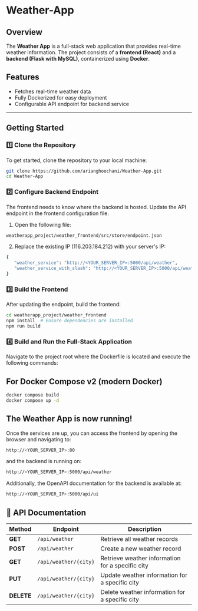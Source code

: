 # Weather-App

## Overview
The **Weather App** is a full-stack web application that provides real-time weather information. The project consists of a **frontend (React)** and a **backend (Flask with MySQL)**, containerized using **Docker**.

## Features
- Fetches real-time weather data
- Fully Dockerized for easy deployment
- Configurable API endpoint for backend service

---

## Getting Started
### 1️⃣ Clone the Repository
To get started, clone the repository to your local machine:

```sh
git clone https://github.com/arianghoochani/Weather-App.git
cd Weather-App
```

### 2️⃣ Configure Backend Endpoint

The frontend needs to know where the backend is hosted. Update the API endpoint in the frontend configuration file.

1. Open the following file:
```sh
weatherapp_project/weather_frontend/src/store/endpoint.json
```
2. Replace the existing IP (116.203.184.212) with your server's IP:

```sh
{
   "weather_service": "http://<YOUR_SERVER_IP>:5000/api/weather",
   "weather_service_with_slash": "http://<YOUR_SERVER_IP>:5000/api/weather/"
}
```

### 3️⃣ Build the Frontend

After updating the endpoint, build the frontend:

```sh
cd weatherapp_project/weather_frontend
npm install  # Ensure dependencies are installed
npm run build
```

### 4️⃣ Build and Run the Full-Stack Application

Navigate to the project root where the Dockerfile is located and execute the following commands:
## For Docker Compose v2 (modern Docker)
```sh
docker compose build
docker compose up -d
```

## The Weather App is now running!

Once the services are up, you can access the frontend by opening the browser and navigating to:

```sh
http://<YOUR_SERVER_IP>:80
```

and the backend is running on:
```sh
http://<YOUR_SERVER_IP>:5000/api/weather
```

Additionally, the OpenAPI documentation for the backend is available at:
```sh
http://<YOUR_SERVER_IP>:5000/api/ui
```

## 📖 API Documentation

| Method  | Endpoint                 | Description                                      |
|---------|--------------------------|--------------------------------------------------|
| **GET**    | `/api/weather`           | Retrieve all weather records                     |
| **POST**   | `/api/weather`           | Create a new weather record                      |
| **GET**    | `/api/weather/{city}`    | Retrieve weather information for a specific city |
| **PUT**    | `/api/weather/{city}`    | Update weather information for a specific city   |
| **DELETE** | `/api/weather/{city}`    | Delete weather information for a specific city   |
